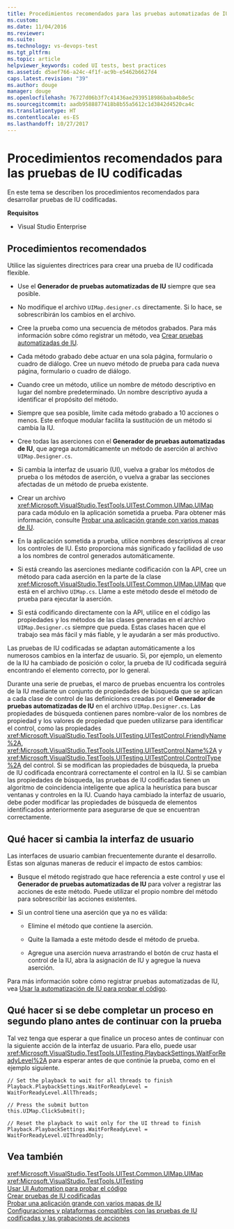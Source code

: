 ```yaml
---
title: Procedimientos recomendados para las pruebas automatizadas de IU | Microsoft Docs
ms.custom: 
ms.date: 11/04/2016
ms.reviewer: 
ms.suite: 
ms.technology: vs-devops-test
ms.tgt_pltfrm: 
ms.topic: article
helpviewer_keywords: coded UI tests, best practices
ms.assetid: d5aef766-a24c-4f1f-ac9b-e5462b6627d4
caps.latest.revision: "39"
ms.author: douge
manager: douge
ms.openlocfilehash: 76727d06b3f7c41436ae2939518986baba4b8e5c
ms.sourcegitcommit: aadb9588877418b8b55a5612c1d3842d4520ca4c
ms.translationtype: HT
ms.contentlocale: es-ES
ms.lasthandoff: 10/27/2017
---
```

# <a name="best-practices-for-coded-ui-tests"></a>Procedimientos recomendados para las pruebas de IU codificadas
En este tema se describen los procedimientos recomendados para desarrollar pruebas de IU codificadas.  
  
 **Requisitos**  
  
-   Visual Studio Enterprise  
  
## <a name="best-practices"></a>Procedimientos recomendados  
 Utilice las siguientes directrices para crear una prueba de IU codificada flexible.  
  
-   Use el **Generador de pruebas automatizadas de IU** siempre que sea posible.  
  
-   No modifique el archivo `UIMap.designer.cs` directamente. Si lo hace, se sobrescribirán los cambios en el archivo.  
  
-   Cree la prueba como una secuencia de métodos grabados. Para más información sobre cómo registrar un método, vea [Crear pruebas automatizadas de IU](../test/use-ui-automation-to-test-your-code.md#VerifyingCodeUsingCUITCreate).  
  
-   Cada método grabado debe actuar en una sola página, formulario o cuadro de diálogo. Cree un nuevo método de prueba para cada nueva página, formulario o cuadro de diálogo.  
  
-   Cuando cree un método, utilice un nombre de método descriptivo en lugar del nombre predeterminado. Un nombre descriptivo ayuda a identificar el propósito del método.  
  
-   Siempre que sea posible, limite cada método grabado a 10 acciones o menos. Este enfoque modular facilita la sustitución de un método si cambia la IU.  
  
-   Cree todas las aserciones con el **Generador de pruebas automatizadas de IU**, que agrega automáticamente un método de aserción al archivo `UIMap.Designer.cs`.  
  
-   Si cambia la interfaz de usuario (UI), vuelva a grabar los métodos de prueba o los métodos de aserción, o vuelva a grabar las secciones afectadas de un método de prueba existente.  
  
-   Crear un archivo <xref:Microsoft.VisualStudio.TestTools.UITest.Common.UIMap.UIMap> para cada módulo en la aplicación sometida a prueba. Para obtener más información, consulte [Probar una aplicación grande con varios mapas de IU](../test/testing-a-large-application-with-multiple-ui-maps.md).  
  
-   En la aplicación sometida a prueba, utilice nombres descriptivos al crear los controles de IU. Esto proporciona más significado y facilidad de uso a los nombres de control generados automáticamente.  
  
-   Si está creando las aserciones mediante codificación con la API, cree un método para cada aserción en la parte de la clase <xref:Microsoft.VisualStudio.TestTools.UITest.Common.UIMap.UIMap> que está en el archivo `UIMap.cs`. Llame a este método desde el método de prueba para ejecutar la aserción.  
  
-   Si está codificando directamente con la API, utilice en el código las propiedades y los métodos de las clases generadas en el archivo `UIMap.Designer.cs` siempre que pueda. Estas clases hacen que el trabajo sea más fácil y más fiable, y le ayudarán a ser más productivo.  
  
 Las pruebas de IU codificadas se adaptan automáticamente a los numerosos cambios en la interfaz de usuario. Si, por ejemplo, un elemento de la IU ha cambiado de posición o color, la prueba de IU codificada seguirá encontrando el elemento correcto, por lo general.  
  
 Durante una serie de pruebas, el marco de pruebas encuentra los controles de la IU mediante un conjunto de propiedades de búsqueda que se aplican a cada clase de control de las definiciones creadas por el **Generador de pruebas automatizadas de IU** en el archivo `UIMap.Designer.cs`. Las propiedades de búsqueda contienen pares nombre-valor de los nombres de propiedad y los valores de propiedad que pueden utilizarse para identificar el control, como las propiedades <xref:Microsoft.VisualStudio.TestTools.UITesting.UITestControl.FriendlyName%2A>, <xref:Microsoft.VisualStudio.TestTools.UITesting.UITestControl.Name%2A> y <xref:Microsoft.VisualStudio.TestTools.UITesting.UITestControl.ControlType%2A> del control. Si se modifican las propiedades de búsqueda, la prueba de IU codificada encontrará correctamente el control en la IU. Si se cambian las propiedades de búsqueda, las pruebas de IU codificadas tienen un algoritmo de coincidencia inteligente que aplica la heurística para buscar ventanas y controles en la IU. Cuando haya cambiado la interfaz de usuario, debe poder modificar las propiedades de búsqueda de elementos identificados anteriormente para asegurarse de que se encuentran correctamente.  
  
## <a name="what-to-do-if-your-user-interface-changes"></a>Qué hacer si cambia la interfaz de usuario  
 Las interfaces de usuario cambian frecuentemente durante el desarrollo. Estas son algunas maneras de reducir el impacto de estos cambios:  
  
-   Busque el método registrado que hace referencia a este control y use el **Generador de pruebas automatizadas de IU** para volver a registrar las acciones de este método. Puede utilizar el propio nombre del método para sobrescribir las acciones existentes.  
  
-   Si un control tiene una aserción que ya no es válida:  
  
    -   Elimine el método que contiene la aserción.  
  
    -   Quite la llamada a este método desde el método de prueba.  
  
    -   Agregue una aserción nueva arrastrando el botón de cruz hasta el control de la IU, abra la asignación de IU y agregue la nueva aserción.  
  
 Para más información sobre cómo registrar pruebas automatizadas de IU, vea [Usar la automatización de IU para probar el código](../test/use-ui-automation-to-test-your-code.md).  
  
## <a name="what-to-do-if-a-background-process-needs-to-complete-before-the-test-can-continue"></a>Qué hacer si se debe completar un proceso en segundo plano antes de continuar con la prueba  
 Tal vez tenga que esperar a que finalice un proceso antes de continuar con la siguiente acción de la interfaz de usuario. Para ello, puede usar <xref:Microsoft.VisualStudio.TestTools.UITesting.PlaybackSettings.WaitForReadyLevel%2A> para esperar antes de que continúe la prueba, como en el ejemplo siguiente.  
  
```  
// Set the playback to wait for all threads to finish  
Playback.PlaybackSettings.WaitForReadyLevel = WaitForReadyLevel.AllThreads;  
  
// Press the submit button  
this.UIMap.ClickSubmit();  
  
// Reset the playback to wait only for the UI thread to finish  
Playback.PlaybackSettings.WaitForReadyLevel = WaitForReadyLevel.UIThreadOnly;  
```  
  
## <a name="see-also"></a>Vea también  
 <xref:Microsoft.VisualStudio.TestTools.UITest.Common.UIMap.UIMap>   
 <xref:Microsoft.VisualStudio.TestTools.UITesting>   
 [Usar UI Automation para probar el código](../test/use-ui-automation-to-test-your-code.md)   
 [Crear pruebas de IU codificadas](../test/use-ui-automation-to-test-your-code.md#VerifyingCodeUsingCUITCreate)   
 [Probar una aplicación grande con varios mapas de IU](../test/testing-a-large-application-with-multiple-ui-maps.md)   
 [Configuraciones y plataformas compatibles con las pruebas de IU codificadas y las grabaciones de acciones](../test/supported-configurations-and-platforms-for-coded-ui-tests-and-action-recordings.md)
